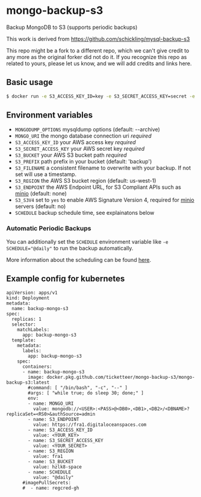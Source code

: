 # mongo-backup-s3

Backup MongoDB to S3 (supports periodic backups)

This work is derived from https://github.com/schickling/mysql-backup-s3

This repo might be a fork to a different repo, which we can't give credit to
any more as the original forker did not do it. If you recognize this repo as
related to yours, please let us know, and we will add credits and links here.

## Basic usage

```sh
$ docker run -e S3_ACCESS_KEY_ID=key -e S3_SECRET_ACCESS_KEY=secret -e S3_BUCKET=my-bucket -e S3_PREFIX=backup -e MONGO_URI=mongodb://<USER>:<PASSWORD>@mongodb-0.mongodb-headless.default.svc.cluster.local,mongodb-1.mongodb-headless.default.svc.cluster.local,mongodb-2.mongodb-headless.default.svc.cluster.local/admin?retryWrites=true&w=majority ticketteer/mongo-backup-s3
```

## Environment variables

- `MONGODUMP_OPTIONS` mysqldump options (default: --archive)
- `MONGO_URI` the mongo database connection uri _required_
- `S3_ACCESS_KEY_ID` your AWS access key _required_
- `S3_SECRET_ACCESS_KEY` your AWS secret key _required_
- `S3_BUCKET` your AWS S3 bucket path _required_
- `S3_PREFIX` path prefix in your bucket (default: 'backup')
- `S3_FILENAME` a consistent filename to overwrite with your backup. If not set will use a timestamp.
- `S3_REGION` the AWS S3 bucket region (default: us-west-1)
- `S3_ENDPOINT` the AWS Endpoint URL, for S3 Compliant APIs such as [minio](https://minio.io) (default: none)
- `S3_S3V4` set to `yes` to enable AWS Signature Version 4, required for [minio](https://minio.io) servers (default: no)
- `SCHEDULE` backup schedule time, see explainatons below

### Automatic Periodic Backups

You can additionally set the `SCHEDULE` environment variable like `-e SCHEDULE="@daily"` to run the backup automatically.

More information about the scheduling can be found [here](http://godoc.org/github.com/robfig/cron#hdr-Predefined_schedules).

## Example config for kubernetes

```
apiVersion: apps/v1
kind: Deployment
metadata:
  name: backup-mongo-s3
spec:
  replicas: 1
  selector:
    matchLabels:
      app: backup-mongo-s3
  template:
    metadata:
      labels:
        app: backup-mongo-s3
    spec:
      containers:
      - name: backup-mongo-s3
        image: docker.pkg.github.com/ticketteer/mongo-backup-s3/mongo-backup-s3:latest
        #command: [ "/bin/bash", "-c", "--" ]
        #args: [ "while true; do sleep 30; done;" ]
        env:
        - name: MONGO_URI
          value: mongodb://<USER>:<PASS>@<DB0>,<DB1>,<DB2>/<DBNAME>?replicaSet=<RS0>&authSource=admin
        - name: S3_ENDPOINT
          value: https://fra1.digitaloceanspaces.com
        - name: S3_ACCESS_KEY_ID
          value: <YOUR_KEY>
        - name: S3_SECRET_ACCESS_KEY
          value: <YOUR_SECRET>
        - name: S3_REGION
          value: fra1
        - name: S3_BUCKET
          value: hzlk8-space
        - name: SCHEDULE
          value: "@daily"
      #imagePullSecrets:
      #  - name: regcred-gh
```

